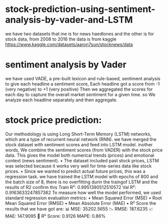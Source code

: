 # stock-prediction-using-sentiment-analysis-by-vader-and-LSTM
we have two datasets that ine is for news haedlones and the other is for stock data, from 2008 to 2016
the data is from kaggle https://www.kaggle.com/datasets/aaron7sun/stocknews/data
# sentiment analysis by Vader
we have used VADE, a pre-built lexicon and rule-based, sentiment analysis to give each headline a sentiment score, Each headline got a score from -1 (very negative) to +1 (very positive)
Then we aggregated the scores for each day to capture the overall market sentiment for a given time.
 so We analyze each headline separately and then aggregate.
# stock price prediction:
Our methodology is using Long Short-Term Memory (LSTM) networks, which are
a type of recurrent neural network (RNN).
we have merged the stock dataset with sentiment scores and feed into LSTM model. inother words, We combine the sentiment scores (from VADER) with the stock price data. This gives the model both numerical trends (prices) and emotional context (news sentiment).
•	The dataset included past stock prices, LSTM was selected because it works very well for time-series data like stock prices.
•	Since we wanted to predict actual future prices, this was a regression task. 
we have trained the LSTM model with epochs of 800 and the batch size of 8, there is no overfitting durin the traingof LSTM and the results of R2 confirm this
Train R²: 0.9951390512510572
Val R²: 0.9163633247857362
To measure how well the model performed, we used standard regression evaluation metrics:
•	Mean Squared Error (MSE)
•	Root Mean Squared Error (RMSE)
•	Mean Absolute Error (MAE)
•	R² Score
the results that we have got are:
📊 MSE: 35202.5655
📉 RMSE: 187.6235
📈 MAE: 147.9095
🎯 R² Score: 0.9126
MAPE: 0.86%


